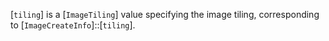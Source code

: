 [`tiling`] is a [`ImageTiling`] value specifying the image tiling,
corresponding to [`ImageCreateInfo`]::[`tiling`].
